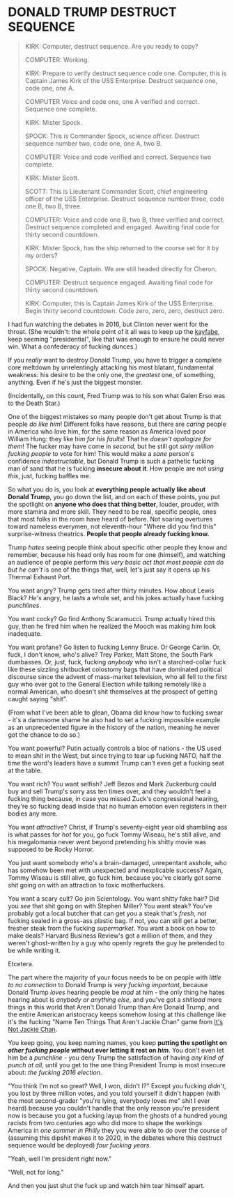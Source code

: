 # DONALD TRUMP DESTRUCT SEQUENCE

> KIRK: Computer, destruct sequence. Are you ready to copy?
>
> COMPUTER: Working.
>
> KIRK: Prepare to verify destruct sequence code one. Computer, this is Captain James Kirk of the USS Enterprise. Destruct sequence one, code one, one A.
>
> COMPUTER Voice and code one, one A verified and correct. Sequence one complete.
>
> KIRK: Mister Spock.
>
> SPOCK: This is Commander Spock, science officer. Destruct sequence number two, code one, one A, two B.
>
> COMPUTER: Voice and code verified and correct. Sequence two complete.
>
> KIRK: Mister Scott.
>
> SCOTT: This is Lieutenant Commander Scott, chief engineering officer of the USS Enterprise. Destruct sequence number three, code one B, two B, three.
>
> COMPUTER: Voice and code one B, two B, three verified and correct. Destruct sequence completed and engaged. Awaiting final code for thirty second countdown.
>
> KIRK: Mister Spock, has the ship returned to the course set for it by my orders?
>
> SPOCK: Negative, Captain. We are still headed directly for Cheron.
>
> COMPUTER: Destruct sequence engaged. Awaiting final code for thirty second countdown.
>
> KIRK: Computer, this is Captain James Kirk of the USS Enterprise. Begin thirty second countdown. Code zero, zero, zero, destruct zero.

I had fun watching the debates in 2016, but Clinton never went for the throat. (She wouldn't: the whole point of it all was to keep up the [kayfabe][], keep seeming "presidential", like that was enough to ensure he could never win. What a confederacy of fucking dunces.)

[Kayfabe]: https://en.wikipedia.org/wiki/Kayfabe

If you *really* want to destroy Donald Trump, you have to trigger a complete core meltdown by unrelentingly attacking his most blatant, fundamental weakness: his desire to be the only one, the *greatest* one, of something, anything. Even if he's just the biggest monster.

(Incidentally, on this count, Fred Trump was to his son what Galen Erso was to the Death Star.)

One of the biggest mistakes so many people don't get about Trump is that people *do like him*! Different folks have reasons, but there are *caring* people in America who love him, for the same reason as America loved poor William Hung: they like him *for his faults*! That he *doesn't apologize for them*! The fucker may have come in *second*, but he still got *sixty million fucking people* to vote for him! This would make a *sane* person's confidence *indestructable*, but Donald Trump is such a pathetic fucking man of sand that he is fucking **insecure about it**. How people are not *using this*, just, fucking baffles me.

So what you do is, you look at **everything people actually like about Donald Trump**, you go down the list, and on each of these points, you put the spotlight on **anyone who does that thing better**, louder, prouder, with more stamina and more skill. They need to be real, specific people, ones that most folks in the room have heard of before. Not soaring overtures toward nameless everymen, not eleventh-hour "Where did you find this" surprise-witness theatrics. **People that people already fucking know.**

Trump *hates* seeing people think about specific other people they know and remember, because his head only has room for one (himself), and watching an audience of people perform this *very basic act that most people can do but he can't* is one of the things that, well, let's just say it opens up his Thermal Exhaust Port.

You want angry? Trump gets tired after thirty minutes. How about Lewis Black? *He's* angry, he lasts a whole set, and his jokes actually have fucking *punchlines*.

You want cocky? Go find Anthony Scaramucci. Trump actually hired this guy, then he fired him when he realized the Mooch was making him look inadequate.

You want profane? Go listen to fucking Lenny Bruce. Or George Carlin. Or, fuck, I don't know, who's alive? Trey Parker, Matt Stone, the South Park dumbasses. Or, just, fuck, fucking *anybody* who isn't a starched-collar fuck like these sizzling shitbucket colostomy bags that have dominated political discourse since the advent of mass-market television, who all fell to the first guy who ever got to the General Election while talking remotely like a normal American, who doesn't shit themselves at the prospect of getting caught saying "shit".

(From what I've been able to glean, Obama did know how to fucking swear - it's a damnsome shame he also had to set a fucking impossible example as an unprecedented figure in the history of the nation, meaning he never got the chance to do so.)

You want powerful? Putin actually controls a bloc of nations - the US used to mean shit in the West, but since trying to tear up fucking NATO, half the time the word's leaders have a summit Trump can't even get a fucking seat at the table.

You want rich? You want selfish? Jeff Bezos and Mark Zuckerburg could buy and sell Trump's sorry ass ten times over, and they wouldn't feel a fucking thing because, in case you missed Zuck's congressional hearing, they're so fucking dead inside that no human emotion even registers in their bodies any more.

You want *attractive*? Christ, if Trump's seventy-eight year old shambling ass is what passes for *hot* for you, go fuck Tommy Wiseau, he's still alive, and his megalomania never went beyond pretending his shitty movie was supposed to be Rocky Horror.

You just want somebody who's a brain-damaged, unrepentant asshole, who has somehow been met with unexpected and inexplicable success? Again, Tommy Wiseau is still alive, go fuck him, because you've clearly got some shit going on with an attraction to toxic motherfuckers.

You want a scary cult? Go join Scientology. You want shitty fake hair? Did you *see* that shit going on with Stephen Miller? You want steak? You've probably got a local butcher that can get you a steak that's *fresh*, not fucking sealed in a gross-ass plastic bag. If not, you can still get a better, fresher steak from the fucking *supermarket*. You want a book on how to make deals? Harvard Business Review's got a million of them, and they weren't ghost-written by a guy who openly regrets the guy he pretended to be while writing it.

Etcetera.

The part where the majority of your focus needs to be on people with *little to no connection* to Donald Trump is *very fucking important*, because Donald Trump *loves* hearing people be *mad* at him - the only thing he hates hearing about is *anybody or anything else*, and you've got a *shitload* more things in this world that Aren't Donald Trump than Are Donald Trump, and the entire American aristocracy keeps somehow losing at this challenge like it's the fucking "Name Ten Things That Aren't Jackie Chan" game from [It's Not Jackie Chan][].

[It's Not Jackie Chan]: https://www.youtube.com/watch?v=d8u4CEBVq7s

You keep going, you keep naming names, you keep **putting the spotlight on _other fucking people_ without ever letting it rest on _him_**. You don't even let him be a *punchline* - you deny Trump the satisfaction of having *any kind of punch at all*, until you get to the one thing President Trump is most insecure about: *the fucking 2016 election*.

"You think I'm not so great? Well, I won, didn't I?" Except you fucking *didn't*, you lost by three million votes, and you told yourself it didn't happen (with the most second-grader "you're lying, everybody loves me" shit I ever heard) because you couldn't handle that the only reason you're president now is because you got a fucking layup from the ghosts of a hundred young racists from two centuries ago who did more to shape the workings America in *one summer in Philly* they you were able to do over the course of (assuming this dipshit makes it to 2020, in the debates where this destruct sequence would be deployed) *four fucking years*.

"Yeah, well I'm president right now."

"Well, not for long."

And then you just shut the fuck up and watch him tear himself apart.
